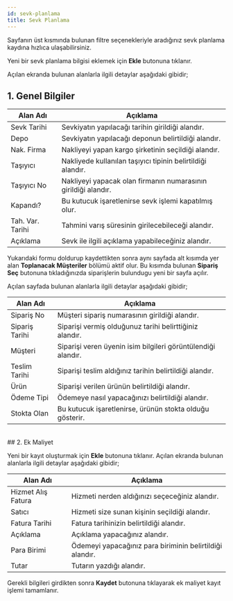 ```yaml
---
id: sevk-planlama
title: Sevk Planlama
---
```


Sayfanın üst kısmında bulunan filtre seçenekleriyle aradığınız sevk planlama kaydına hızlıca ulaşabilirsiniz.

Yeni bir sevk planlama bilgisi eklemek için  **Ekle** butonuna tıklanır. 

Açılan ekranda bulunan alanlarla ilgili detaylar aşağıdaki gibidir;

## 1. Genel Bilgiler

|Alan Adı|Açıklama|
|--|--|
|Sevk Tarihi|Sevkiyatın yapılacağı tarihin girildiği alandır.|
|Depo|Sevkiyatın yapılacağı deponun belirtildiği alandır.|
|Nak. Firma|Nakliyeyi yapan kargo şirketinin seçildiği alandır.|
|Taşıyıcı|Nakliyede kullanılan taşıyıcı tipinin belirtildiği alandır.|
|Taşıyıcı No|Nakliyeyi yapacak olan firmanın numarasının girildiği alandır.|
|Kapandı?|Bu kutucuk işaretlenirse sevk işlemi kapatılmış olur.	|
|Tah. Var. Tarihi|Tahmini varış süresinin girilecebileceği alandır.	|
|Açıklama|Sevk ile ilgili açıklama yapabileceğiniz alandır.|


Yukarıdaki formu doldurup kaydettikten sonra aynı sayfada alt kısımda yer alan **Toplanacak Müşteriler** bölümü aktif olur. Bu kısımda bulunan **Sipariş Seç** butonuna tıkladığınızda siparişlerin bulundugu yeni bir sayfa açılır.

Açılan sayfada bulunan alanlarla ilgili detaylar aşağıdaki gibidir;

|Alan Adı|Açıklama|
|--|--|
|Sipariş No|Müşteri sipariş numarasının girildiği alandır.|
|Sipariş Tarihi |Siparişi vermiş olduğunuz tarihi belirttiğiniz alandır.|
|Müşteri|Siparişi veren üyenin isim bilgileri görüntülendiği alandır.|
|Teslim Tarihi |Siparişi teslim aldığınız tarihin belirtildiği alandır.|
|Ürün|Siparişi verilen ürünün belirtildiği alandır.|
|Ödeme Tipi |Ödemeye nasıl yapacağınızı belirtildiği alandır.|
|Stokta Olan|Bu kutucuk işaretlenirse, ürünün stokta olduğu gösterir.|

<br>
## 2. Ek Maliyet

Yeni bir kayıt oluşturmak için **Ekle** butonuna tıklanır. Açılan ekranda bulunan alanlarla ilgili detaylar aşağıdaki gibidir;

|Alan Adı|Açıklama|
|--|--|
|Hizmet Alış Fatura|Hizmeti nerden aldığınızı seçeceğiniz alandır.	|
|Satıcı|Hizmeti size sunan kişinin seçildiği alandır.|
|Fatura Tarihi|Fatura tarihinizin belirtildiği alandır.|
|Açıklama|Açıklama yapacağınız alandır.	|
|Para Birimi|Ödemeyi yapacağınız para biriminin belirtildiği alandır.|
|Tutar|Tutarın yazdığı alandır.|

Gerekli bilgileri girdikten sonra **Kaydet** butonuna tıklayarak ek maliyet kayıt işlemi tamamlanır.